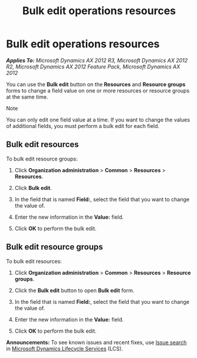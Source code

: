 ﻿---
title: Bulk edit operations resources
TOCTitle: Bulk edit operations resources
ms:assetid: 47d081e6-ffec-4b9c-814c-35428ca7c34b
ms:mtpsurl: https://technet.microsoft.com/en-us/library/Hh242394(v=AX.60)
ms:contentKeyID: 36056919
ms.date: 09/16/2014
mtps_version: v=AX.60
f1_keywords:
- bulk edit
- mass edit
---

# Bulk edit operations resources 


_**Applies To:** Microsoft Dynamics AX 2012 R3, Microsoft Dynamics AX 2012 R2, Microsoft Dynamics AX 2012 Feature Pack, Microsoft Dynamics AX 2012_

You can use the **Bulk edit** button on the **Resources** and **Resource groups** forms to change a field value on one or more resources or resource groups at the same time.


> [!NOTE]
> <P>You can only edit one field value at a time. If you want to change the values of additional fields, you must perform a bulk edit for each field.</P>



## Bulk edit resources

To bulk edit resource groups:

1.  Click **Organization administration** \> **Common** \> **Resources** \> **Resources**.

2.  Click **Bulk edit**.

3.  In the field that is named **Field:**, select the field that you want to change the value of.

4.  Enter the new information in the **Value:** field.

5.  Click **OK** to perform the bulk edit.

## Bulk edit resource groups

To bulk edit resources:

1.  Click **Organization administration** \> **Common** \> **Resources** \> **Resource groups**.

2.  Click the **Bulk edit** button to open **Bulk edit** form.

3.  In the field that is named **Field:**, select the field that you want to change the value of.

4.  Enter the new information in the **Value:** field.

5.  Click **OK** to perform the bulk edit.

  
**Announcements:** To see known issues and recent fixes, use [Issue search](http://go.microsoft.com/fwlink/?linkid=389258) in [Microsoft Dynamics Lifecycle Services](http://go.microsoft.com/fwlink/?linkid=306505) (LCS).

